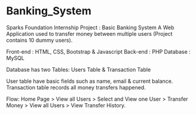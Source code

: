# Banking_System

Sparks Foundation Internship Project : Basic Banking System
A Web Application used to transfer money between multiple users (Project contains 10 dummy users).

Front-end : HTML, CSS, Bootstrap & Javascript 
Back-end : PHP 
Database : MySQL

Database has two Tables:
      Users Table & Transaction Table

User table have basic fields such as name, email & current balance.
Transaction table records all money transfers happened.

Flow: Home Page > View all Users > Select and View one User > Transfer Money > View all Users > View Transfer History.
